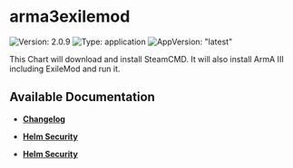 # arma3exilemod

![Version: 2.0.9](https://img.shields.io/badge/Version-2.0.9-informational?style=flat-square) ![Type: application](https://img.shields.io/badge/Type-application-informational?style=flat-square) ![AppVersion: "latest"](https://img.shields.io/badge/AppVersion-"latest"-informational?style=flat-square)

This Chart will download and install SteamCMD. It will also install ArmA III including ExileMod and run it.

## Available Documentation

- [**Changelog**](CHANGELOG)

- [**Helm Security**](container-security)

- [**Helm Security**](helm-security)

